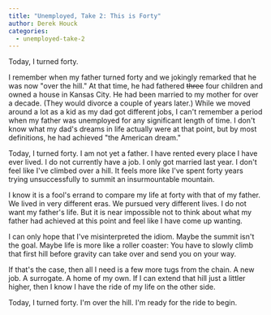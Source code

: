 ```yaml
---
title: "Unemployed, Take 2: This is Forty"
author: Derek Houck
categories:
  - unemployed-take-2
---
```


Today, I turned forty.

I remember when my father turned forty and we jokingly remarked that he was now "over the hill." At that time, he had fathered ~~three~~ four children and owned a house in Kansas City. He had been married to my mother for over a decade. (They would divorce a couple of years later.) While we moved around a lot as a kid as my dad got different jobs, I can't remember a period when my father was unemployed for any significant length of time. I don't know what my dad's dreams in life actually were at that point, but by most definitions, he had achieved "the American dream."

Today, I turned forty. I am not yet a father. I have rented every place I have ever lived. I do not currently have a job. I only got married last year. I don't feel like I've climbed over a hill. It feels more like I've spent forty years trying unsuccessfully to summit an insurmountable mountain.

I know it is a fool's errand to compare my life at forty with that of my father. We lived in very different eras. We pursued very different lives. I do not want my father's life. But it is near impossible not to think about what my father had achieved at this point and feel like I have come up wanting.

I can only hope that I've misinterpreted the idiom. Maybe the summit isn't the goal. Maybe life is more like a roller coaster: You have to slowly climb that first hill before gravity can take over and send you on your way.

If that's the case, then all I need is a few more tugs from the chain. A new job. A surrogate. A home of my own. If I can extend that hill just a littler higher, then I know I have the ride of my life on the other side.

Today, I turned forty. I'm over the hill. I'm ready for the ride to begin.
